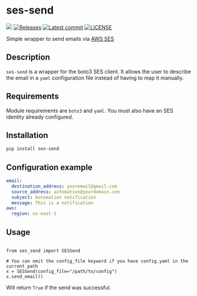 # ses-send
![](https://github.com/replicant0wnz/ses-send/actions/workflows/release.yml/badge.svg)
[![Releases](https://img.shields.io/github/v/release/replicant0wnz/ses-send)](https://github.com/replicant0wnz/ses-send/releases)
[![Latest commit](https://img.shields.io/github/last-commit/replicant0wnz/ses-send)](https://github.com/replicant0wnz/ses-send/commits/main)
[![LICENSE](https://img.shields.io/github/license/replicant0wnz/ses-send)](https://github.com/replicant0wnz/ses-send/blob/main/LICENSE)

Simple wrapper to send emails via [AWS SES](https://docs.aws.amazon.com/ses/latest/dg/Welcome.html)

## Description

`ses-send` is a wrapper for the boto3 SES client. It allows the user to describe the email in a `yaml` configuration file instead of having to map it manually.

## Requirements

Module requirements are `boto3` and `yaml`. You must also have an SES identity already configured. 

## Installation

```bash
pip install ses-send
```

## Configuration example

```yaml
email:
  destination_address: youremail@gmail.com
  source_address: automation@yourdomain.com
  subject: Automation notification 
  message: This is a notification
aws:
  region: us-east-1
```

## Usage

```python3

from ses_send import SESSend

# You can omit the config_file keyword if you have config.yaml in the current path
x = SESSend(config_file="/path/to/config")
x.send_email()

```

Will return `True` if the send was successful.
